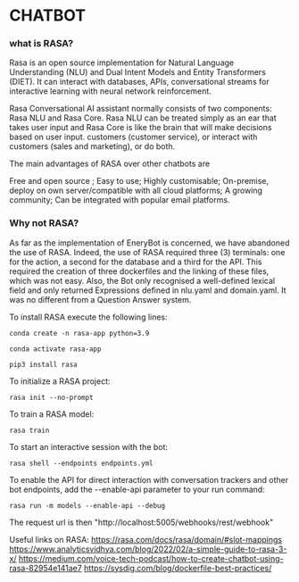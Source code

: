# CHATBOT

### what is RASA?
Rasa is an open source implementation for Natural Language Understanding (NLU) and Dual Intent Models and Entity Transformers (DIET). 
It can interact with databases, APIs, conversational streams for interactive learning with neural network reinforcement.

Rasa Conversational AI assistant normally consists of two components: Rasa NLU and Rasa Core. 
Rasa NLU can be treated simply as an ear that takes user input and Rasa Core is like the brain that will make decisions based on user input. 
customers (customer service), or interact with customers (sales and marketing), or do both.

The main advantages of RASA over other chatbots are

Free and open source ; Easy to use;  Highly customisable;
On-premise, deploy on own server/compatible with all cloud platforms;
A growing community; Can be integrated with popular email platforms.

### Why not RASA?

As far as the implementation of EneryBot is concerned, we have abandoned the use of RASA. Indeed, the use of RASA required three (3) terminals: one for the action, a second for the database and a third for the API. 
This required the creation of three dockerfiles and the linking of these files, which was not easy. 
Also, the Bot only recognised a well-defined lexical field and only returned Expressions defined in nlu.yaml and domain.yaml. It was no different from a Question Answer system.



To install RASA execute the following lines:

<code>conda create -n rasa-app python=3.9</code>

<code>conda activate rasa-app</code>

<code>pip3 install rasa</code>

To initialize a RASA project:

<code>rasa init --no-prompt</code>

To train a RASA model:

<code>rasa train</code>

To start an interactive session with the bot:

<code>rasa shell --endpoints endpoints.yml</code>

To enable the API for direct interaction with conversation trackers and other bot endpoints, add the --enable-api parameter to your run command:

<code>rasa run -m models --enable-api --debug</code>

The request url is then "http://localhost:5005/webhooks/rest/webhook"

Useful links on RASA:
https://rasa.com/docs/rasa/domain/#slot-mappings
https://www.analyticsvidhya.com/blog/2022/02/a-simple-guide-to-rasa-3-x/
https://medium.com/voice-tech-podcast/how-to-create-chatbot-using-rasa-82954e141ae7
https://sysdig.com/blog/dockerfile-best-practices/

